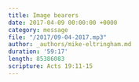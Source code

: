 ```yaml
---
title: Image bearers
date: 2017-04-09 00:00:00 +0000
category: message
file: "/2017/09-04-2017.mp3"
author: _authors/mike-eltringham.md
duration: '59:17'
length: 85386083
scripture: Acts 19:11-15
---
```

